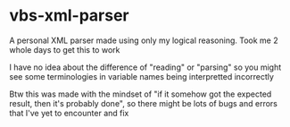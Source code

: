 # vbs-xml-parser
A personal XML parser made using only my logical reasoning. Took me 2 whole days to get this to work

I have no idea about the difference of "reading" or "parsing" so you might see some terminologies in variable names being interpretted incorrectly

Btw this was made with the mindset of "if it somehow got the expected result, then it's probably done", so there might be lots of bugs and errors that I've yet to encounter and fix
